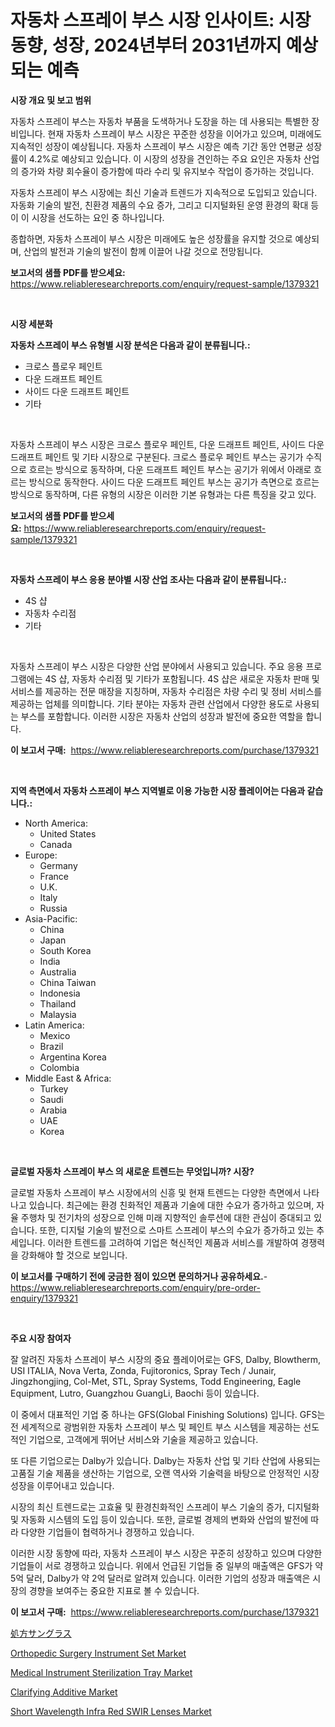 <p><h1>자동차 스프레이 부스 시장 인사이트: 시장 동향, 성장, 2024년부터 2031년까지 예상되는 예측</h1></p><p><strong>시장 개요 및 보고 범위</strong></p>
<p><p>자동차 스프레이 부스는 자동차 부품을 도색하거나 도장을 하는 데 사용되는 특별한 장비입니다. 현재 자동차 스프레이 부스 시장은 꾸준한 성장을 이어가고 있으며, 미래에도 지속적인 성장이 예상됩니다. 자동차 스프레이 부스 시장은 예측 기간 동안 연평균 성장률이 4.2%로 예상되고 있습니다. 이 시장의 성장을 견인하는 주요 요인은 자동차 산업의 증가와 차량 회수율이 증가함에 따라 수리 및 유지보수 작업이 증가하는 것입니다.</p><p>자동차 스프레이 부스 시장에는 최신 기술과 트렌드가 지속적으로 도입되고 있습니다. 자동화 기술의 발전, 친환경 제품의 수요 증가, 그리고 디지털화된 운영 환경의 확대 등이 이 시장을 선도하는 요인 중 하나입니다.</p><p>종합하면, 자동차 스프레이 부스 시장은 미래에도 높은 성장률을 유지할 것으로 예상되며, 산업의 발전과 기술의 발전이 함께 이끌어 나갈 것으로 전망됩니다.</p></p>
<p><strong>보고서의 샘플 PDF를 받으세요:</strong> <a href="https://www.reliableresearchreports.com/enquiry/request-sample/1379321">https://www.reliableresearchreports.com/enquiry/request-sample/1379321</a></p>
<p>&nbsp;</p>
<p><strong>시장 세분화</strong></p>
<p><strong>자동차 스프레이 부스 유형별 시장 분석은 다음과 같이 분류됩니다.:</strong></p>
<p><ul><li>크로스 플로우 페인트</li><li>다운 드래프트 페인트</li><li>사이드 다운 드래프트 페인트</li><li>기타</li></ul></p>
<p>&nbsp;</p>
<p><p>자동차 스프레이 부스 시장은 크로스 플로우 페인트, 다운 드래프트 페인트, 사이드 다운 드래프트 페인트 및 기타 시장으로 구분된다. 크로스 플로우 페인트 부스는 공기가 수직으로 흐르는 방식으로 동작하며, 다운 드래프트 페인트 부스는 공기가 위에서 아래로 흐르는 방식으로 동작한다. 사이드 다운 드래프트 페인트 부스는 공기가 측면으로 흐르는 방식으로 동작하며, 다른 유형의 시장은 이러한 기본 유형과는 다른 특징을 갖고 있다.</p></p>
<p><strong>보고서의 샘플 PDF를 받으세요:</strong>&nbsp;<a href="https://www.reliableresearchreports.com/enquiry/request-sample/1379321">https://www.reliableresearchreports.com/enquiry/request-sample/1379321</a></p>
<p>&nbsp;</p>
<p><strong> 자동차 스프레이 부스 응용 분야별 시장 산업 조사는 다음과 같이 분류됩니다.:</strong></p>
<p><ul><li>4S 샵</li><li>자동차 수리점</li><li>기타</li></ul></p>
<p>&nbsp;</p>
<p><p>자동차 스프레이 부스 시장은 다양한 산업 분야에서 사용되고 있습니다. 주요 응용 프로그램에는 4S 샵, 자동차 수리점 및 기타가 포함됩니다. 4S 샵은 새로운 자동차 판매 및 서비스를 제공하는 전문 매장을 지칭하며, 자동차 수리점은 차량 수리 및 정비 서비스를 제공하는 업체를 의미합니다. 기타 분야는 자동차 관련 산업에서 다양한 용도로 사용되는 부스를 포함합니다. 이러한 시장은 자동차 산업의 성장과 발전에 중요한 역할을 합니다.</p></p>
<p><strong>이 보고서 구매:</strong>&nbsp; <a href="https://www.reliableresearchreports.com/purchase/1379321">https://www.reliableresearchreports.com/purchase/1379321</a></p>
<p>&nbsp;</p>
<p><strong>지역 측면에서 자동차 스프레이 부스 지역별로 이용 가능한 시장 플레이어는 다음과 같습니다.:</strong></p>
<p><ul>
    <li>
        North America:
        <ul>
            <li>United States</li>
            <li>Canada</li>
        </ul>
    </li>
    <li>
        Europe:
        <ul>
            <li>Germany</li>
            <li>France</li>
            <li>U.K.</li>
            <li>Italy</li>
            <li>Russia</li>
        </ul>
    </li>
    <li>
        Asia-Pacific:
        <ul>
            <li>China</li>
            <li>Japan</li>
            <li>South Korea</li>
            <li>India</li>
            <li>Australia</li>
            <li>China Taiwan</li>
            <li>Indonesia</li>
            <li>Thailand</li>
            <li>Malaysia</li>
        </ul>
    </li>
    <li>
        Latin America:
        <ul>
            <li>Mexico</li>
            <li>Brazil</li>
            <li>Argentina Korea</li>
            <li>Colombia</li>
        </ul>
    </li>
    <li>
        Middle East & Africa:
        <ul>
            <li>Turkey</li>
            <li>Saudi</li>
            <li>Arabia</li>
            <li>UAE</li>
            <li>Korea</li>
        </ul>
    </li>
    </ul></p>
<p>&nbsp;</p>
<p><strong>글로벌 자동차 스프레이 부스 의 새로운 트렌드는 무엇입니까? 시장?</strong></p>
<p><p>글로벌 자동차 스프레이 부스 시장에서의 신흥 및 현재 트렌드는 다양한 측면에서 나타나고 있습니다. 최근에는 환경 친화적인 제품과 기술에 대한 수요가 증가하고 있으며, 자율 주행차 및 전기차의 성장으로 인해 미래 지향적인 솔루션에 대한 관심이 증대되고 있습니다. 또한, 디지털 기술의 발전으로 스마트 스프레이 부스의 수요가 증가하고 있는 추세입니다. 이러한 트렌드를 고려하여 기업은 혁신적인 제품과 서비스를 개발하여 경쟁력을 강화해야 할 것으로 보입니다.</p></p>
<p><strong>이 보고서를 구매하기 전에 궁금한 점이 있으면 문의하거나 공유하세요.</strong>- <a href="https://www.reliableresearchreports.com/enquiry/pre-order-enquiry/1379321">https://www.reliableresearchreports.com/enquiry/pre-order-enquiry/1379321</a></p>
<p>&nbsp;</p>
<p><strong>주요 시장 참여자</strong></p>
<p><p>잘 알려진 자동차 스프레이 부스 시장의 중요 플레이어로는 GFS, Dalby, Blowtherm, USI ITALIA, Nova Verta, Zonda, Fujitoronics, Spray Tech / Junair, Jingzhongjing, Col-Met, STL, Spray Systems, Todd Engineering, Eagle Equipment, Lutro, Guangzhou GuangLi, Baochi 등이 있습니다.</p><p>이 중에서 대표적인 기업 중 하나는 GFS(Global Finishing Solutions) 입니다. GFS는 전 세계적으로 광범위한 자동차 스프레이 부스 및 페인트 부스 시스템을 제공하는 선도적인 기업으로, 고객에게 뛰어난 서비스와 기술을 제공하고 있습니다.</p><p>또 다른 기업으로는 Dalby가 있습니다. Dalby는 자동차 산업 및 기타 산업에 사용되는 고품질 기술 제품을 생산하는 기업으로, 오랜 역사와 기술력을 바탕으로 안정적인 시장 성장을 이루어내고 있습니다.</p><p>시장의 최신 트렌드로는 고효율 및 환경친화적인 스프레이 부스 기술의 증가, 디지털화 및 자동화 시스템의 도입 등이 있습니다. 또한, 글로벌 경제의 변화와 산업의 발전에 따라 다양한 기업들이 협력하거나 경쟁하고 있습니다.</p><p>이러한 시장 동향에 따라, 자동차 스프레이 부스 시장은 꾸준히 성장하고 있으며 다양한 기업들이 서로 경쟁하고 있습니다. 위에서 언급된 기업들 중 일부의 매출액은 GFS가 약 5억 달러, Dalby가 약 2억 달러로 알려져 있습니다. 이러한 기업의 성장과 매출액은 시장의 경향을 보여주는 중요한 지표로 볼 수 있습니다.</p></p>
<p><strong>이 보고서 구매:</strong>&nbsp;&nbsp;<a href="https://www.reliableresearchreports.com/purchase/1379321">https://www.reliableresearchreports.com/purchase/1379321</a></p>
<p><p><a href="https://github.com/ihabdkwlxs948/Market-Research-Report-List-1/blob/main/5571933287.md">処方サングラス</a></p><p><a href="https://issuu.com/reportprime-2/docs/orthopedic-surgery-instrument-set-market-size-2030">Orthopedic Surgery Instrument Set Market</a></p><p><a href="https://issuu.com/reportprime-2/docs/medical-instrument-sterilization-tray-market-size-">Medical Instrument Sterilization Tray Market</a></p><p><a href="https://github.com/Paul14Anderson63/Market-Research-Report-List-3/blob/main/clarifying-additive-market.md">Clarifying Additive Market</a></p><p><a href="https://rainy-horn-d69.notion.site/Short-Wavelength-Infra-Red-SWIR-Lenses-Market-Challenges-Opportunities-and-Growth-Drivers-and-Maj-d45c24d199744e4d81225c58ec7439fe">Short Wavelength Infra Red SWIR Lenses Market</a></p></p>
